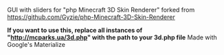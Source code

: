 GUI with sliders for "php Minecraft 3D Skin Renderer"
forked from https://github.com/Gyzie/php-Minecraft-3D-Skin-Renderer

**If you want to use this, replace all instances of "http://mcparks.ua/3d.php" with the path to your 3d.php file**
Made with Google's Materialize